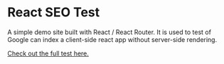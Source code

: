 # React SEO Test
A simple demo site built with React / React Router. It is used to test of Google can index a client-side react app without server-side rendering.

[Check out the full test here. ](http://chrisarasin.com/react-seo/)